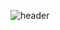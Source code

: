![header](https://capsule-render.vercel.app/api?type=venom&color=red&height=300&section=header&text=capsule%20render&fontSize=90)
